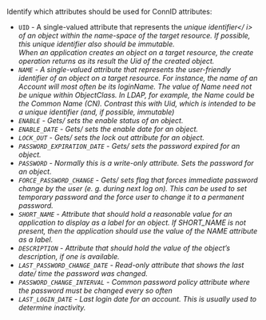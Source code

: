 Identify which attributes should be used for ConnID attributes:
 * `UID` -  A single-valued attribute that represents the <i>unique identifier</ i> of an object within the name-space of the target resource. If possible, this unique identifier also should be immutable. <br> When an application creates an object on a target resource, the create operation returns as its result the Uid of the created object.
 * `NAME` - A single-valued attribute that represents the *user-friendly identifier* of an object on a target resource. For instance, the name of an Account will most often be its loginName. The value of Name need not be unique within ObjectClass. In LDAP, for example, the Name could be the Common Name (CN). Contrast this with Uid, which is intended to be a unique identifier (and, if possible, immutable)
 * `ENABLE` - Gets/ sets the enable status of an object.
 * `ENABLE_DATE` - Gets/ sets the enable date for an object.
 * `LOCK_OUT` - Gets/ sets the lock out attribute for an object.
 * `PASSWORD_EXPIRATION_DATE` - Gets/ sets the password expired for an object.
 * `PASSWORD` - Normally this is a write-only attribute. Sets the password for an object.
 * `FORCE_PASSWORD_CHANGE` - Gets/ sets flag that forces immediate password change by the user (e. g. during next log on). This can be used to set temporary password and the force user to change it to a permanent password.
 * `SHORT_NAME` - Attribute that should hold a reasonable value for an application to display as a label for an object. If SHORT_NAME is not present, then the application should use the value of the NAME attribute as a label.
 * `DESCRIPTION` - Attribute that should hold the value of the object’s description, if one is available.
 * `LAST_PASSWORD_CHANGE_DATE` - Read-only attribute that shows the last date/ time the password was changed.
 * `PASSWORD_CHANGE_INTERVAL` - Common password policy attribute where the password must be changed every so often
 * `LAST_LOGIN_DATE` -  Last login date for an account. This is usually used to determine inactivity.